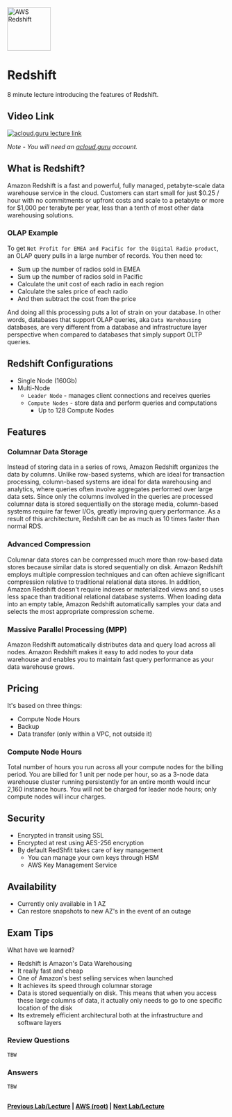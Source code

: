 <img src="https://i.imgur.com/N8u3ppG.png" height="100" title="AWS Redshift" />  

Redshift
======

8 minute lecture introducing the features of Redshift.


## Video Link

[![acloud.guru lecture link](https://i.imgur.com/DGnYvau.png)](https://acloud.guru/course/aws-certified-solutions-architect-associate/learn/databases/redshift/watch)

*Note - You will need an [acloud.guru](acloud.guru) account.*


## What is Redshift?

Amazon Redshift is a fast and powerful, fully managed, petabyte-scale data warehouse service in the cloud. Customers
can start small for just $0.25 / hour with no commitments or upfront costs and scale to a petabyte or more for
$1,000 per terabyte per year, less than a tenth of most other data warehousing solutions.


### OLAP Example

To get `Net Profit for EMEA and Pacific for the Digital Radio product`, an OLAP query pulls in a large number of 
records. You then need to:

* Sum up the number of radios sold in EMEA
* Sum up the number of radios sold in Pacific
* Calculate the unit cost of each radio in each region
* Calculate the sales price of each radio
* And then subtract the cost from the price

And doing all this processing puts a lot of strain on your database. In other words, databases that support OLAP 
queries, aka `Data Warehousing` databases, are very different from a database and infrastructure layer perspective 
when compared to databases that simply support OLTP queries.


## Redshift Configurations

* Single Node (160Gb)
* Multi-Node
  * `Leader Node` - manages client connections and receives queries
  * `Compute Nodes` - store data and perform queries and computations
    * Up to 128 Compute Nodes
    

## Features    
      
### Columnar Data Storage

Instead of storing data in a series of rows, Amazon Redshift organizes the data by columns. Unlike row-based systems,
which are ideal for transaction processing, column-based systems are ideal for data warehousing and analytics, 
where queries often involve aggregates performed over large data sets. Since only the columns involved in the
queries are processed columnar data is stored sequentially on the storage media, column-based systems require
far fewer I/Os, greatly improving query performance.  As a result of this architecture, Redshift can be as 
much as 10 times faster than normal RDS.


### Advanced Compression

Columnar data stores can be compressed much more than row-based data stores because similar data is stored 
sequentially on disk. Amazon Redshift employs multiple compression techniques and can often achieve significant
compression relative to traditional relational data stores. In addition, Amazon Redshift doesn't require indexes
or materialized views and so uses less space than traditional relational database systems. When loading data
into an empty table, Amazon Redshift automatically samples your data and selects the most appropriate 
compression scheme.


### Massive Parallel Processing (MPP)

Amazon Redshift automatically distributes data and query load across all nodes. Amazon Redshift makes it easy to
add nodes to your data warehouse and enables you to maintain fast query performance as your data warehouse
grows.


## Pricing

It's based on three things: 

* Compute Node Hours
* Backup
* Data transfer (only within a VPC, not outside it)


### Compute Node Hours

Total number of hours you run across all your compute nodes for the billing period. You are billed for 1 unit
per node per hour, so as a 3-node data warehouse cluster running persistently for an entire month would incur
2,160 instance hours. You will not be charged for leader node hours; only compute nodes will incur charges.


## Security

* Encrypted in transit using SSL
* Encrypted at rest using AES-256 encryption
* By default RedShfit takes care of key management
  * You can manage your own keys through HSM
  * AWS Key Management Service
  

## Availability

* Currently only available in 1 AZ
* Can restore snapshots to new AZ's in the event of an outage

 
## Exam Tips

What have we learned?

* Redshift is Amazon's Data Warehousing 
* It really fast and cheap
* One of Amazon's best selling services when launched
* It achieves its speed through columnar storage
* Data is stored sequentially on disk. This means that when you access these large columns of data, it
  actually only needs to go to one specific location of the disk
* Its extremely efficient architectural both at the infrastructure and software layers

    
### Review Questions

    TBW

### Answers

    TBW
    
  
## 

**[Previous Lab/Lecture](databases-dynamodb.md) | [AWS (root)](../readme.adoc) | [Next Lab/Lecture](databases-elastic-cache.md)**










